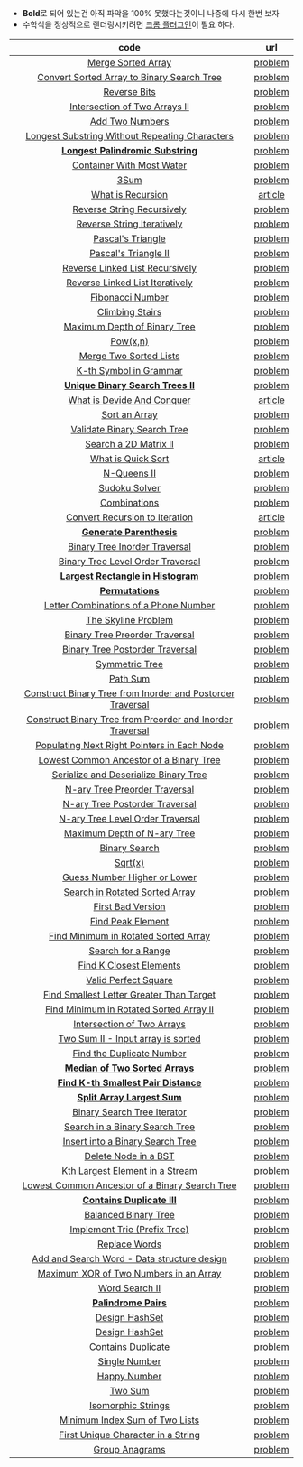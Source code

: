 * **Bold**로 되어 있는건 아직 파악을 100% 못했다는것이니 나중에 다시 한번 보자
* 수학식을 정상적으로 렌더링시키려면 [크롬 플러그인](https://chrome.google.com/webstore/detail/mathjax-plugin-for-github/ioemnmodlmafdkllaclgeombjnmnbima)이 필요 하다.

|code|url|
|:-----:|:-----:|
|[Merge Sorted Array](/Leetcode/merge_sorted_array.md)| [problem](https://leetcode.com/problems/merge-sorted-array/)|
|[Convert Sorted Array to Binary Search Tree](/Leetcode/convert_sorted_array_to_binary_search_tree.md)| [problem](https://leetcode.com/problems/convert-sorted-array-to-binary-search-tree/)|
|[Reverse Bits](/Leetcode/reverse_bits.md)| [problem](https://leetcode.com/problems/reverse-bits/)|
|[Intersection of Two Arrays II](/Leetcode/intersection_of_two_arrays_ii.md)| [problem](https://leetcode.com/problems/intersection-of-two-arrays-ii/)|
|[Add Two Numbers](/Leetcode/add_two_numbers.md)| [problem](https://leetcode.com/problems/add-two-numbers/)|
|[Longest Substring Without Repeating Characters](/Leetcode/longest_substring_without_repeating_characters.md)| [problem](https://leetcode.com/problems/longest-substring-without-repeating-characters/)|
|[**Longest Palindromic Substring**](/Leetcode/longest_palindromic_substring.md)| [problem](https://leetcode.com/problems/longest-palindromic-substring/)|
|[Container With Most Water](/Leetcode/container_with_most_water.md)| [problem](https://leetcode.com/problems/container-with-most-water/)|
|[3Sum](/Leetcode/3sum.md)| [problem](https://leetcode.com/problems/3sum/)|
|[What is Recursion](/Leetcode/what_is_recursion.md)| [article](https://leetcode.com/explore/learn/card/recursion-i/250/principle-of-recursion/1439/)|
|[Reverse String Recursively](/Leetcode/reverse_string_recursively.md)| [problem](https://leetcode.com/explore/learn/card/recursion-i/250/principle-of-recursion/1440/)|
|[Reverse String Iteratively](/Leetcode/reverse_string_iteratively.md)| [problem](https://leetcode.com/explore/learn/card/recursion-i/250/principle-of-recursion/1440/)|
|[Pascal's Triangle](/Leetcode/pascals_triangle.md)| [problem](https://leetcode.com/explore/learn/card/recursion-i/251/scenario-i-recurrence-relation/1659/)|
|[Pascal's Triangle II](/Leetcode/pascals_triangle_ii.md)| [problem](https://leetcode.com/explore/learn/card/recursion-i/251/scenario-i-recurrence-relation/1660/)|
|[Reverse Linked List Recursively](/Leetcode/reverse_linked_list_recursively.md)| [problem](https://leetcode.com/explore/learn/card/recursion-i/251/scenario-i-recurrence-relation/2378/)|
|[Reverse Linked List Iteratively](/Leetcode/reverse_linked_list_iteratively.md)| [problem](https://leetcode.com/explore/learn/card/recursion-i/251/scenario-i-recurrence-relation/2378/)|
|[Fibonacci Number](/Leetcode/fibonacci_number.md)| [problem](https://leetcode.com/explore/learn/card/recursion-i/255/recursion-memoization/1661/)|
|[Climbing Stairs](/Leetcode/climbing_stairs.md)| [problem](https://leetcode.com/explore/learn/card/recursion-i/255/recursion-memoization/1662/)|
|[Maximum Depth of Binary Tree](/Leetcode/maximum_depth_of_binary_tree.md)| [problem](https://leetcode.com/explore/learn/card/recursion-i/256/complexity-analysis/2375/)|
|[Pow(x,n)](/Leetcode/pow.md)| [problem](https://leetcode.com/explore/learn/card/recursion-i/256/complexity-analysis/2380/)|
|[Merge Two Sorted Lists](/Leetcode/merge_two_sorted_lists.md)| [problem](https://leetcode.com/explore/learn/card/recursion-i/253/conclusion/2382/)|
|[K-th Symbol in Grammar](/Leetcode/kth_symbol_in_grammar.md)| [problem](https://leetcode.com/explore/learn/card/recursion-i/253/conclusion/1675/)|
|[**Unique Binary Search Trees II**](/Leetcode/unique_bst_ii.md)| [problem](https://leetcode.com/explore/learn/card/recursion-i/253/conclusion/2384/)|
|[What is Devide And Conquer](/Leetcode/what_is_devide_and_conquer.md)| [article](https://leetcode.com/explore/learn/card/recursion-ii/470/divide-and-conquer/2897/)|
|[Sort an Array](/Leetcode/sort_an_array.md)| [problem](https://leetcode.com/explore/learn/card/recursion-ii/470/divide-and-conquer/2944/)|
|[Validate Binary Search Tree](/Leetcode/validate_binary_search_tree.md)| [problem](https://leetcode.com/explore/learn/card/recursion-ii/470/divide-and-conquer/2874/)|
|[Search a 2D Matrix II](/Leetcode/search_2d_matrix_ii.md)| [problem](https://leetcode.com/explore/learn/card/recursion-ii/470/divide-and-conquer/2872/)|
|[What is Quick Sort](/Leetcode/what_is_quick_sort.md)| [article](https://leetcode.com/explore/learn/card/recursion-ii/470/divide-and-conquer/2870/)|
|[N-Queens II](/Leetcode/n_queens_ii.md)| [problem](https://leetcode.com/explore/learn/card/recursion-ii/472/backtracking/2804/)|
|[Sudoku Solver](/Leetcode/sudoku_solver.md)| [problem](https://leetcode.com/explore/learn/card/recursion-ii/472/backtracking/2796/)|
|[Combinations](/Leetcode/combinations.md)| [problem](https://leetcode.com/explore/learn/card/recursion-ii/472/backtracking/2798/)|
|[Convert Recursion to Iteration](/Leetcode/convert_recursion_to_iteration.md)| [article](https://leetcode.com/explore/learn/card/recursion-ii/503/recursion-to-iteration/2693/)|
|[**Generate Parenthesis**](/Leetcode/generate_parenthesis.md)| [problem](https://leetcode.com/explore/learn/card/recursion-ii/503/recursion-to-iteration/2772/)|
|[Binary Tree Inorder Traversal](/Leetcode/binary_tree_inorder_traversal.md.md)| [problem](https://leetcode.com/explore/learn/card/recursion-ii/503/recursion-to-iteration/2774/)|
|[Binary Tree Level Order Traversal](/Leetcode/binary_tree_level_order_traversal.md)| [problem](https://leetcode.com/explore/learn/card/recursion-ii/503/recursion-to-iteration/2784/)|
|[**Largest Rectangle in Histogram**](/Leetcode/largest_rectangle_in_histogram.md)| [problem](https://leetcode.com/explore/learn/card/recursion-ii/507/beyond-recursion/2901/)|
|[**Permutations**](/Leetcode/permutations.md)| [problem](https://leetcode.com/explore/learn/card/recursion-ii/507/beyond-recursion/2903/)|
|[Letter Combinations of a Phone Number](/Leetcode/letter_combination_phone.md)| [problem](https://leetcode.com/explore/learn/card/recursion-ii/507/beyond-recursion/2905/)|
|[The Skyline Problem](/Leetcode/skyline_problem.md)| [problem](https://leetcode.com/explore/learn/card/recursion-ii/507/beyond-recursion/3006/)|
|[Binary Tree Preorder Traversal](/Leetcode/binary_tree_preorder_traversal.md)| [problem](https://leetcode.com/explore/learn/card/data-structure-tree/134/traverse-a-tree/928/)|
|[Binary Tree Postorder Traversal](/Leetcode/binary_tree_postorder_traversal.md)| [problem](https://leetcode.com/explore/learn/card/data-structure-tree/134/traverse-a-tree/930/)|
|[Symmetric Tree](/Leetcode/symmetric_tree.md)| [problem](https://leetcode.com/explore/learn/card/data-structure-tree/17/solve-problems-recursively/536/)|
|[Path Sum](/Leetcode/path_sum.md)| [problem](https://leetcode.com/explore/learn/card/data-structure-tree/17/solve-problems-recursively/537/)|
|[Construct Binary Tree from Inorder and Postorder Traversal](/Leetcode/construct_binarytree_from_inorder_n_postorder_traversal.md)| [problem](https://leetcode.com/explore/learn/card/data-structure-tree/133/conclusion/942/)|
|[Construct Binary Tree from Preorder and Inorder Traversal](/Leetcode/construct_binarytree_from_preorder_n_inorder_traversal.md)| [problem](https://leetcode.com/explore/learn/card/data-structure-tree/133/conclusion/943/)|
|[Populating Next Right Pointers in Each Node](/Leetcode/populating_next_right_pointers_in_each_node.md)| [problem](https://leetcode.com/explore/learn/card/data-structure-tree/133/conclusion/994/)|
|[Lowest Common Ancestor of a Binary Tree](/Leetcode/lowest_common_ancestor_of_a_binarytree.md)| [problem](https://leetcode.com/explore/learn/card/data-structure-tree/133/conclusion/932/)|
|[Serialize and Deserialize Binary Tree](/Leetcode/serialize_deserialize_binarytree.md)| [problem](https://leetcode.com/explore/learn/card/data-structure-tree/133/conclusion/995/)|
|[N-ary Tree Preorder Traversal](/Leetcode/n_ary_tree_preorder_traversal.md)| [problem](https://leetcode.com/explore/learn/card/n-ary-tree/130/traversal/925/)|
|[N-ary Tree Postorder Traversal](/Leetcode/n_ary_tree_postorder_traversal.md)| [problem](https://leetcode.com/explore/learn/card/n-ary-tree/130/traversal/926/)|
|[N-ary Tree Level Order Traversal](/Leetcode/n_ary_tree_levelorder_traversal.md)| [problem](https://leetcode.com/explore/learn/card/n-ary-tree/130/traversal/915/)|
|[Maximum Depth of N-ary Tree](/Leetcode/maximum_depth_of_n_ary_tree.md)| [problem](https://leetcode.com/explore/learn/card/n-ary-tree/131/recursion/919/)|
|[Binary Search](/Leetcode/binary_search.md)| [problem](https://leetcode.com/explore/learn/card/binary-search/138/background/1038/)|
|[Sqrt(x)](/Leetcode/sqrt.md)| [problem](https://leetcode.com/explore/learn/card/binary-search/125/template-i/950/)|
|[Guess Number Higher or Lower](/Leetcode/guess_number_higher_or_lower.md)| [problem](https://leetcode.com/explore/learn/card/binary-search/125/template-i/951/)|
|[Search in Rotated Sorted Array](/Leetcode/search_in_rotated_sorted_array.md)| [problem](https://leetcode.com/explore/learn/card/binary-search/125/template-i/952/)|
|[First Bad Version](/Leetcode/first_bad_version.md)| [problem](https://leetcode.com/explore/learn/card/binary-search/126/template-ii/947/)|
|[Find Peak Element](/Leetcode/find_peak_element.md)| [problem](https://leetcode.com/explore/learn/card/binary-search/126/template-ii/948/)|
|[Find Minimum in Rotated Sorted Array](/Leetcode/find_minimum_in_rotated_sorted_array.md)| [problem](https://leetcode.com/explore/learn/card/binary-search/126/template-ii/949/)|
|[Search for a Range](/Leetcode/search_for_a_range.md)| [problem](https://leetcode.com/explore/learn/card/binary-search/135/template-iii/944/)|
|[Find K Closest Elements](/Leetcode/find_k_closest_elements.md)| [problem](https://leetcode.com/explore/learn/card/binary-search/135/template-iii/945/)|
|[Valid Perfect Square](/Leetcode/valid_perfect_square.md)| [problem](https://leetcode.com/explore/learn/card/binary-search/137/conclusion/978/)|
|[Find Smallest Letter Greater Than Target](/Leetcode/find_smallest_letter_greater_target.md)| [problem](https://leetcode.com/explore/learn/card/binary-search/137/conclusion/977/)|
|[Find Minimum in Rotated Sorted Array II](/Leetcode/find_minimum_in_rotated_sorted_array_ii.md)| [problem](https://leetcode.com/explore/learn/card/binary-search/126/template-ii/949/)|
|[Intersection of Two Arrays](/Leetcode/intersection_of_two_arrays.md)| [problem](https://leetcode.com/explore/learn/card/binary-search/144/more-practices/1034/)|
|[Two Sum II - Input array is sorted](/Leetcode/two_sum_ii_input_array_sorted.md)| [problem](https://leetcode.com/explore/learn/card/binary-search/144/more-practices/1035/)|
|[Find the Duplicate Number](/Leetcode/find_duplicate_number.md)| [problem](https://leetcode.com/explore/learn/card/binary-search/146/more-practices-ii/1039/)|
|[**Median of Two Sorted Arrays**](/Leetcode/median_of_two_sorted_arrays.md)| [problem](https://leetcode.com/explore/learn/card/binary-search/146/more-practices-ii/1040/)|
|[**Find K-th Smallest Pair Distance**](/Leetcode/find_k_th_smallest_pair_distance.md)| [problem](https://leetcode.com/explore/learn/card/binary-search/146/more-practices-ii/1041/)|
|[**Split Array Largest Sum**](/Leetcode/split_array_largest_sum.md)| [problem](https://leetcode.com/explore/learn/card/binary-search/146/more-practices-ii/1042/)|
|[Binary Search Tree Iterator](/Leetcode/binary_search_tree_iterator.md)| [problem](https://leetcode.com/explore/learn/card/introduction-to-data-structure-binary-search-tree/140/introduction-to-a-bst/1008/)|
|[Search in a Binary Search Tree](/Leetcode/search_in_binary_search_tree.md)| [problem](https://leetcode.com/explore/learn/card/introduction-to-data-structure-binary-search-tree/141/basic-operations-in-a-bst/1000/)|
|[Insert into a Binary Search Tree](/Leetcode/insert_into_binary_search_tree.md)| [problem](https://leetcode.com/explore/learn/card/introduction-to-data-structure-binary-search-tree/141/basic-operations-in-a-bst/1003/)|
|[Delete Node in a BST](/Leetcode/delete_node_in_bst.md)| [problem](https://leetcode.com/explore/learn/card/introduction-to-data-structure-binary-search-tree/141/basic-operations-in-a-bst/1006/)|
|[Kth Largest Element in a Stream](/Leetcode/kth_largest_element_stream.md)| [problem](https://leetcode.com/explore/learn/card/introduction-to-data-structure-binary-search-tree/142/conclusion/1018/)|
|[Lowest Common Ancestor of a Binary Search Tree](/Leetcode/lowest_common_ancestor_of_a_bst.md)| [problem](https://leetcode.com/explore/learn/card/introduction-to-data-structure-binary-search-tree/142/conclusion/1012/)|
|[**Contains Duplicate III**](/Leetcode/contains_duplicate_iii.md)| [problem](https://leetcode.com/explore/learn/card/introduction-to-data-structure-binary-search-tree/142/conclusion/1013/)|
|[Balanced Binary Tree](/Leetcode/balanced_binary_tree.md)| [problem](https://leetcode.com/explore/learn/card/introduction-to-data-structure-binary-search-tree/143/appendix-height-balanced-bst/1027/)|
|[Implement Trie (Prefix Tree)](/Leetcode/implement_trie.md)| [problem](https://leetcode.com/explore/learn/card/trie/147/basic-operations/1047/)|
|[Replace Words](/Leetcode/replace_words.md)| [problem](https://leetcode.com/explore/learn/card/trie/148/practical-application-i/1053/)|
|[Add and Search Word - Data structure design](/Leetcode/add_search_word.md)| [problem](https://leetcode.com/explore/learn/card/trie/148/practical-application-i/1052/)|
|[Maximum XOR of Two Numbers in an Array](/Leetcode/max_xor_two_numbers_in_array.md)| [problem](https://leetcode.com/explore/learn/card/trie/149/practical-application-ii/1057/)|
|[Word Search II](/Leetcode/word_search_ii.md)| [problem](https://leetcode.com/explore/learn/card/trie/149/practical-application-ii/1056/)|
|[**Palindrome Pairs**](/Leetcode/palindrome_pairs.md)| [problem](https://leetcode.com/explore/learn/card/trie/149/practical-application-ii/1138/)|
|[Design HashSet](/Leetcode/design_hashset.md)| [problem](https://leetcode.com/explore/learn/card/hash-table/182/practical-applications/1139/)|
|[Design HashSet](/Leetcode/design_hashmap.md)| [problem](https://leetcode.com/explore/learn/card/hash-table/182/practical-applications/1140/)|
|[Contains Duplicate](/Leetcode/contains_duplicate.md)| [problem](https://leetcode.com/explore/learn/card/hash-table/183/combination-with-other-algorithms/1112/)|
|[Single Number](/Leetcode/single_number.md)| [problem](https://leetcode.com/explore/learn/card/hash-table/183/combination-with-other-algorithms/1176/)|
|[Happy Number](/Leetcode/happy_number.md)| [problem](https://leetcode.com/explore/learn/card/hash-table/183/combination-with-other-algorithms/1131/)|
|[Two Sum](/Leetcode/two_sum.md)| [problem](https://leetcode.com/explore/learn/card/hash-table/184/comparison-with-other-data-structures/1115/)|
|[Isomorphic Strings](/Leetcode/isomorphic_strings.md)| [problem](https://leetcode.com/explore/learn/card/hash-table/184/comparison-with-other-data-structures/1117/)|
|[Minimum Index Sum of Two Lists](/Leetcode/min_idx_sum_two_lists.md)| [problem](https://leetcode.com/explore/learn/card/hash-table/184/comparison-with-other-data-structures/1177/)|
|[First Unique Character in a String](/Leetcode/first_unique_char_in_string.md)| [problem](https://leetcode.com/explore/learn/card/hash-table/184/comparison-with-other-data-structures/1120/)|
|[Group Anagrams](/Leetcode/group_anagrams.md)| [problem](https://leetcode.com/explore/learn/card/hash-table/185/hash_table_design_the_key/1124/)|